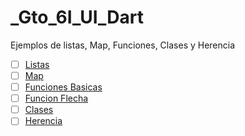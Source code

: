 # _Gto_6I_UI_Dart
Ejemplos de listas, Map, Funciones, Clases y Herencia
- [ ] [Listas](https://dartpad.dartlang.org/60e65982f439a15d10704ea7c53149f5) 
- [ ] [Map](https://dartpad.dartlang.org/f844926e1e6b961eef1928ba9955786b)
- [ ] [Funciones Basicas](https://dartpad.dartlang.org/507306e8c82e18ecf6a4b201797fe11e)
- [ ] [Funcion Flecha](https://dartpad.dartlang.org/ccf7afe636b8d30eace6b272b55534f5)
- [ ] [Clases](https://dartpad.dartlang.org/74d949a3638678b219776887cdb92d3c)
- [ ] [Herencia](https://dartpad.dartlang.org/146477475f514a38ed0e6c77110757c5)
